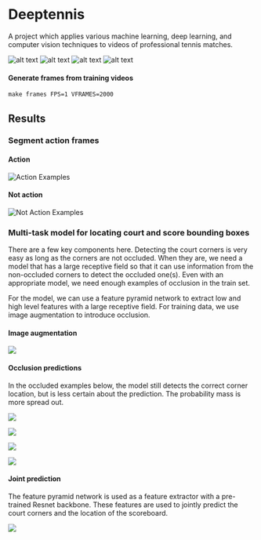 # Deeptennis

A project which applies various machine learning, deep learning, and computer vision techniques
to videos of professional tennis matches.

![alt text](reports/figures/djokovic_anderson_wim_18.gif)
![alt text](reports/figures/osaka_halep_rome_18.gif)
![alt text](reports/figures/coric_federer_halle_18.gif)
![alt text](reports/figures/zverev_isner_miami_18.gif)


#### Generate frames from training videos

```
make frames FPS=1 VFRAMES=2000
```

## Results

### Segment action frames

#### Action

![Action Examples](https://github.com/sethah/deeptennis/blob/master/docs/static/img/action_examples.png)

#### Not action

![Not Action Examples](https://github.com/sethah/deeptennis/blob/master/docs/static/img/not_action_examples.png)

### Multi-task model for locating court and score bounding boxes

There are a few key components here. Detecting the court corners is very easy
as long as the corners are not occluded. When they are, we need a model that has a
large receptive field so that it can use information from the non-occluded corners
to detect the occluded one(s). Even with an appropriate model, we need enough examples
of occlusion in the train set. 

For the model, we can use a feature pyramid network to extract low and high level 
features with a large receptive field. For training data, we use image augmentation
to introduce occlusion.

#### Image augmentation

![](https://github.com/sethah/deeptennis/blob/master/docs/static/img/image_augmentation.png)

#### Occlusion predictions

In the occluded examples below, the model still detects the correct corner location,
but is less certain about the prediction. The probability mass is more spread out.

![](https://github.com/sethah/deeptennis/blob/master/docs/static/img/french_occluded.png)

![](https://github.com/sethah/deeptennis/blob/master/docs/static/img/djok_murr_french_occluded_hmap.png)

![](https://github.com/sethah/deeptennis/blob/master/docs/static/img/nadal_marterer_french_occluded.png)

![](https://github.com/sethah/deeptennis/blob/master/docs/static/img/nadal_marterer_french_occluded_hmap.png)

#### Joint prediction

The feature pyramid network is used as a feature extractor with a pre-trained Resnet 
backbone. These features are used to jointly predict the court corners and the location
of the scoreboard.

![](https://github.com/sethah/deeptennis/blob/master/docs/static/img/joint_prediction_outlines.png)
